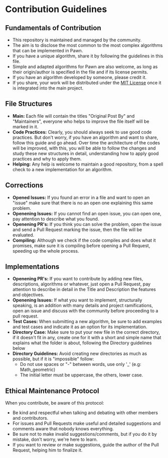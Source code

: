 # Contribution Guidelines

## Fundamentals of Contribution

- This repository is maintained and managed by the community.
- The aim is to disclose the most common to the most complex algorithms that can be implemented in Pawn.
- If you have a unique algorithm, share it by following the guidelines in this file.
- Simple and adapted algorithms for Pawn are also welcome, as long as their origin/author is specified in the file and if its license permits.
- If you have an algorithm developed by someone, please credit it.
- If you share, your work will be distributed under the [MIT License](https://github.com/iPollo/PawnAlgorithms/blob/main/LICENSE) once it is integrated into the main project.

## File Structures

- **Main:** Each file will contain the titles "Original Post By" and "Maintainers", everyone who helps to improve the file itself will be marked in it.
- **Code Practices:** Clearly, you should always seek to use good code practices. But don't worry, if you have an algorithm and want to share, follow this guide and go ahead. Over time the architecture of the codes will be improved, with this, you will be able to follow the changes and study these new structures in detail, understanding how to apply good practices and why to apply them.
- **Helping:** Any help is welcome to maintain a good repository, from a spell check to a new implementation for an algorithm.

## Corrections

- **Opened Issues:** If you found an error in a file and want to open an "issue" make sure that there is no an open one explaining this same problem.
- **Openening Issues:** If you cannot find an open issue, you can open one, pay attention to describe what you found.
- **Openening PR's:** If you think you can solve the problem, open the issue and send a Pull Request marking the issue, then the file will be evaluated.
- **Compiling:** Although we check if the code compiles and does what it promises, make sure it is compiling before opening a Pull Request, speeding up the whole process.

## Implementations

- **Openening PR's:** If you want to contribute by adding new files, descriptions, algorithms or whatever, just open a Pull Request, pay attention to describe in detail in the Title and Description the features and objectives.
- **Openening Issues:** If what you want to implement, structurally speaking, is an addition with many details and project ramifications, open an issue and discuss with the community before proceeding to a pull request.
- **Test Cases:** When submitting a new algorithm, be sure to add examples and test cases and indicate it as an option for its implementation.
- **Directory Case:** Make sure to put your new file in the correct directory, if it doesn't fit in any, create one for it with a short and simple name that explains what the folder is about, following the Directory guidelines below
- **Directory Guidelines:** Avoid creating new directories as much as possible, but if it is "impossible" follow:
  - Do not use spaces or "-" between words, use only '\_' (e.g: Math_geometric)
  - The initial letter must be uppercase, the others, lower case.

## Ethical Maintenance Protocol

When you contribute, be aware of this protocol:

- Be kind and respectful when talking and debating with other members and contributors.
- For issues and Pull Requests make useful and detailed suggestions and comments aware that nobody knows everything.
- Be sure not to make invalid suggestions/comments, but if you do it by mistake, don't worry, we're here to learn.
- If you want to review or make suggestions, guide the author of the Pull Request, helping him to finalize it.

